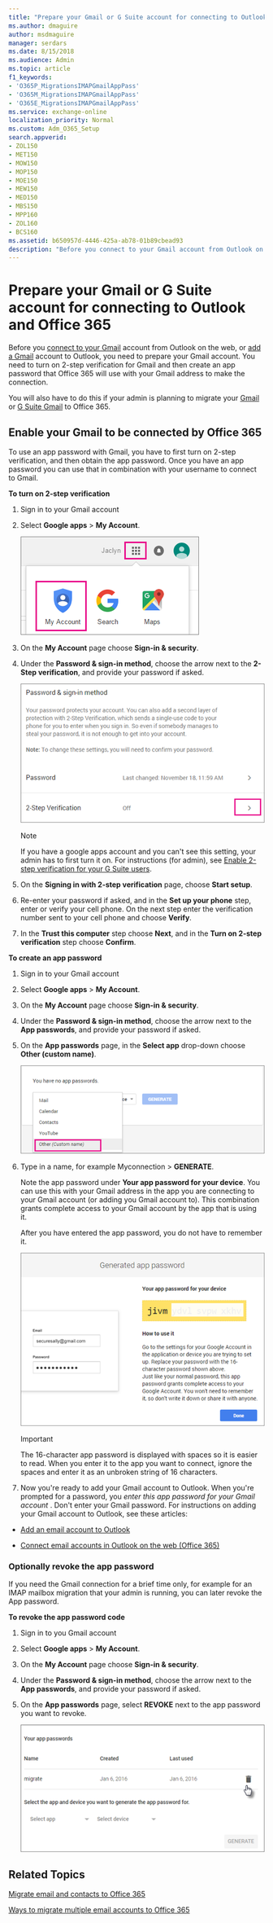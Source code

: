 ```yaml
---
title: "Prepare your Gmail or G Suite account for connecting to Outlook and Office 365"
ms.author: dmaguire
author: msdmaguire
manager: serdars
ms.date: 8/15/2018
ms.audience: Admin
ms.topic: article
f1_keywords:
- 'O365P_MigrationsIMAPGmailAppPass'
- 'O365M_MigrationsIMAPGmailAppPass'
- 'O365E_MigrationsIMAPGmailAppPass'
ms.service: exchange-online
localization_priority: Normal
ms.custom: Adm_O365_Setup
search.appverid:
- ZOL150
- MET150
- MOW150
- MOP150
- MOE150
- MEW150
- MED150
- MBS150
- MPP160
- ZOL160
- BCS160
ms.assetid: b650957d-4446-425a-ab78-01b89cbead93
description: "Before you connect to your Gmail account from Outlook on the web, or add a Gmail account to Outlook, you need to prepare your Gmail account. You need to turn on 2-step verification for Gmail and then create an app password that Office 365 will use with your Gmail address to make the connection."
---
```


# Prepare your Gmail or G Suite account for connecting to Outlook and Office 365

Before you [connect to your Gmail](https://support.office.com/article/d7012ff0-924f-4f78-8aca-c3912d886c4d.aspx) account from Outlook on the web, or [add a Gmail](https://support.office.com/article/6e27792a-9267-4aa4-8bb6-c84ef146101b.aspx) account to Outlook, you need to prepare your Gmail account. You need to turn on 2-step verification for Gmail and then create an app password that Office 365 will use with your Gmail address to make the connection. 
  
You will also have to do this if your admin is planning to migrate your [Gmail](https://support.office.com/article/20fdb8f2-fed8-4b14-baf0-bf04b9c44bf7.aspx) or [G Suite Gmail](migrate-g-suite-mailboxes.md) to Office 365. 
  
## Enable your Gmail to be connected by Office 365
<a name="BK_appPassword"> </a>

To use an app password with Gmail, you have to first turn on 2-step verification, and then obtain the app password. Once you have an app password you can use that in combination with your username to connect to Gmail.
  
 **To turn on 2-step verification**
  
1. Sign in to your Gmail account
    
2. Select **Google apps** \> **My Account**.
    
    ![Choose Goolge apps and  then My Account](../media/9f193437-3e31-46b3-8844-ed30d8f950fa.PNG)
  
3. On the **My Account** page choose **Sign-in &amp; security**.
    
4. Under the **Password &amp; sign-in method**, choose the arrow next to the **2-Step verification**, and provide your password if asked.
    
    ![Choose 2-step verification Off to start turning it on](../media/9c75b26b-e987-483b-af0a-82443801a428.PNG)
  
    > [!NOTE]
    > If you have a google apps account and you can't see this setting, your admin has to first turn it on. For instructions (for admin), see [Enable 2-step verification for your G Suite users](enable-2-step-verification-for-google-apps.md). 
  
5. On the **Signing in with 2-step verification** page, choose **Start setup**.
    
6. Re-enter your password if asked, and in the **Set up your phone** step, enter or verify your cell phone. On the next step enter the verification number sent to your cell phone and choose **Verify**.
    
7. In the **Trust this computer** step choose **Next**, and in the **Turn on 2-step verification** step choose **Confirm**.
    
 **To create an app password**
  
1. Sign in to your Gmail account
    
2. Select **Google apps** \> **My Account**.
    
3. On the **My Account** page choose **Sign-in &amp; security**.
    
4. Under the **Password &amp; sign-in method**, choose the arrow next to the **App passwords**, and provide your password if asked.
    
5. On the **App passwords** page, in the **Select app** drop-down choose **Other (custom name)**.
    
    ![Choose Other (Custom name) in the Select app drop-down](../media/af7e9293-61a3-4c02-9507-68d529085db5.png)
  
6. Type in a name, for example Myconnection \> **GENERATE**.
    
    Note the app password under **Your app password for your device**. You can use this with your Gmail address in the app you are connecting to your Gmail account (or adding you Gmail account to). This combination grants complete access to your Gmail account by the app that is using it.
    
    After you have entered the app password, you do not have to remember it.
    
    ![Your 16-character passcode.](../media/0616963f-074b-4ccd-be03-b24a515ea3c3.PNG)
  
    > [!IMPORTANT]
    > The 16-character app password is displayed with spaces so it is easier to read. When you enter it to the app you want to connect, ignore the spaces and enter it as an unbroken string of 16 characters. 
  
7. Now you're ready to add your Gmail account to Outlook. When you're prompted for a password, you  *enter this app password for your Gmail account*  . Don't enter your Gmail password. For instructions on adding your Gmail account to Outlook, see these articles: 
    
  - [Add an email account to Outlook](https://support.office.com/en-us/article/Add-an-email-account-to-Outlook-6e27792a-9267-4aa4-8bb6-c84ef146101b)
    
  - [Connect email accounts in Outlook on the web (Office 365)](https://support.office.com/en-us/article/Connect-email-accounts-in-Outlook-on-the-web-Office-365-d7012ff0-924f-4f78-8aca-c3912d886c4d)
    
### Optionally revoke the app password

If you need the Gmail connection for a brief time only, for example for an IMAP mailbox migration that your admin is running, you can later revoke the App password.
  
 **To revoke the app password code**
  
1. Sign in to you Gmail account
    
2. Select **Google apps** \> **My Account**.
    
3. On the **My Account** page choose **Sign-in &amp; security**.
    
4. Under the **Password &amp; sign-in method**, choose the arrow next to the **App passwords**, and provide your password if asked.
    
5. On the **App passwords** page, select **REVOKE** next to the app password you want to revoke. 
    
    ![Choose trash can icon next to the app password you want to revoke.](../media/54680383-474d-4625-92b8-879fd7af62de.png)
  
## Related Topics
<a name="BK_appPassword"> </a>

[Migrate email and contacts to Office 365](https://support.office.com/article/a3e3bddb-582e-4133-8670-e61b9f58627e)
  
[Ways to migrate multiple email accounts to Office 365](../mailbox-migration.md)
  

